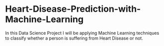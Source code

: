 # Heart-Disease-Prediction-with-Machine-Learning
In this Data Science Project I will be applying Machine Learning techniques to classify whether a person is suffering from Heart Disease or not.
